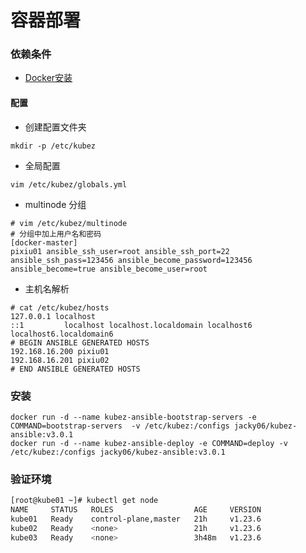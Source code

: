 # 容器部署

### 依赖条件
- [Docker安装]()

#### 配置
- 创建配置文件夹
```shell
mkdir -p /etc/kubez
```
- 全局配置
```shell
vim /etc/kubez/globals.yml
```
- multinode 分组
```shell
# vim /etc/kubez/multinode
# 分组中加上用户名和密码
[docker-master]
pixiu01 ansible_ssh_user=root ansible_ssh_port=22 ansible_ssh_pass=123456 ansible_become_password=123456 ansible_become=true ansible_become_user=root
```

- 主机名解析
```shell
# cat /etc/kubez/hosts
127.0.0.1 localhost
::1         localhost localhost.localdomain localhost6 localhost6.localdomain6
# BEGIN ANSIBLE GENERATED HOSTS
192.168.16.200 pixiu01
192.168.16.201 pixiu02
# END ANSIBLE GENERATED HOSTS
```

### 安装
```shell
docker run -d --name kubez-ansible-bootstrap-servers -e COMMAND=bootstrap-servers  -v /etc/kubez:/configs jacky06/kubez-ansible:v3.0.1
docker run -d --name kubez-ansible-deploy -e COMMAND=deploy -v /etc/kubez:/configs jacky06/kubez-ansible:v3.0.1
```

### 验证环境
   ```bash
   [root@kube01 ~]# kubectl get node
   NAME     STATUS   ROLES                  AGE     VERSION
   kube01   Ready    control-plane,master   21h     v1.23.6
   kube02   Ready    <none>                 21h     v1.23.6
   kube03   Ready    <none>                 3h48m   v1.23.6
   ```
